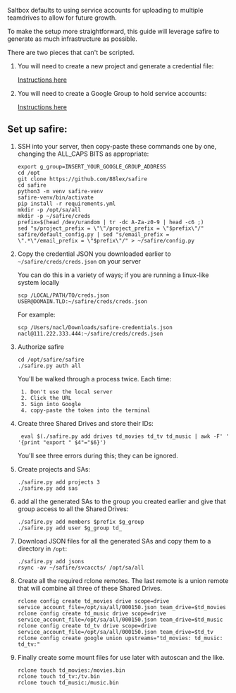 Saltbox defaults to using service accounts for uploading to multiple teamdrives to allow for future growth.

To make the setup more straightforward, this guide will leverage safire to generate as much infrastructure as possible.

There are two pieces that can't be scripted.

1. You will need to create a new project and generate a credential file:

    [Instructions here](../reference/google-project-setup.md)

2. You will need to create a Google Group to hold service accounts:

    [Instructions here](../reference/google-group-setup.md)

## Set up safire:

1. SSH into your server, then copy-paste these commands one by one, changing the ALL_CAPS BITS as appropriate:

    ```
    export g_group=INSERT_YOUR_GOOGLE_GROUP_ADDRESS
    cd /opt
    git clone https://github.com/88lex/safire
    cd safire
    python3 -m venv safire-venv
    safire-venv/bin/activate
    pip install -r requirements.yml
    mkdir -p /opt/sa/all
    mkdir -p ~/safire/creds
    prefix=$(head /dev/urandom | tr -dc A-Za-z0-9 | head -c6 ;)
    sed "s/project_prefix = \"\"/project_prefix = \"$prefix\"/" safire/default_config.py | sed "s/email_prefix = \".*\"/email_prefix = \"$prefix\"/" > ~/safire/config.py
    ```

1. Copy the credential JSON you downloaded earlier to `~/safire/creds/creds.json` on your server
   
    You can do this in a variety of ways; if you are running a linux-like system locally

    ```
    scp /LOCAL/PATH/TO/creds.json USER@DOMAIN.TLD:~/safire/creds/creds.json
    ```

    For example:
   
    ```
    scp /Users/nacl/Downloads/safire-credentials.json nacl@111.222.333.444:~/safire/creds/creds.json
    ``` 

2. Authorize safire

    ```
    cd /opt/safire/safire
    ./safire.py auth all
    ```

    You'll be walked through a process twice.  Each time:

        1. Don't use the local server
        2. Click the URL
        3. Sign into Google
        4. copy-paste the token into the terminal

3. Create three Shared Drives and store their IDs:

    ```
     eval $(./safire.py add drives td_movies td_tv td_music | awk -F' ' '{print "export " $4"="$6}')
    ```

    You'll see three errors during this; they can be ignored.

4. Create projects and SAs:

    ```
    ./safire.py add projects 3
    ./safire.py add sas
    ```

5. add all the generated SAs to the group you created earlier and give that group access to all the Shared Drives:

    ```
    ./safire.py add members $prefix $g_group
    ./safire.py add user $g_group td_
    ```

6. Download JSON files for all the generated SAs and copy them to a directory in `/opt`:

    ```
    ./safire.py add jsons
    rsync -av ~/safire/svcaccts/ /opt/sa/all
    ```

7. Create all the required rclone remotes.  The last remote is a union remote that will combine all three of these Shared Drives.

    ```
    rclone config create td_movies drive scope=drive service_account_file=/opt/sa/all/000150.json team_drive=$td_movies
    rclone config create td_music drive scope=drive service_account_file=/opt/sa/all/000150.json team_drive=$td_music
    rclone config create td_tv drive scope=drive service_account_file=/opt/sa/all/000150.json team_drive=$td_tv
    rclone config create google union upstreams="td_movies: td_music: td_tv:"
    ```

8. Finally create some mount files for use later with autoscan and the like.

    ```
    rclone touch td_movies:/movies.bin
    rclone touch td_tv:/tv.bin
    rclone touch td_music:/music.bin
    ```

